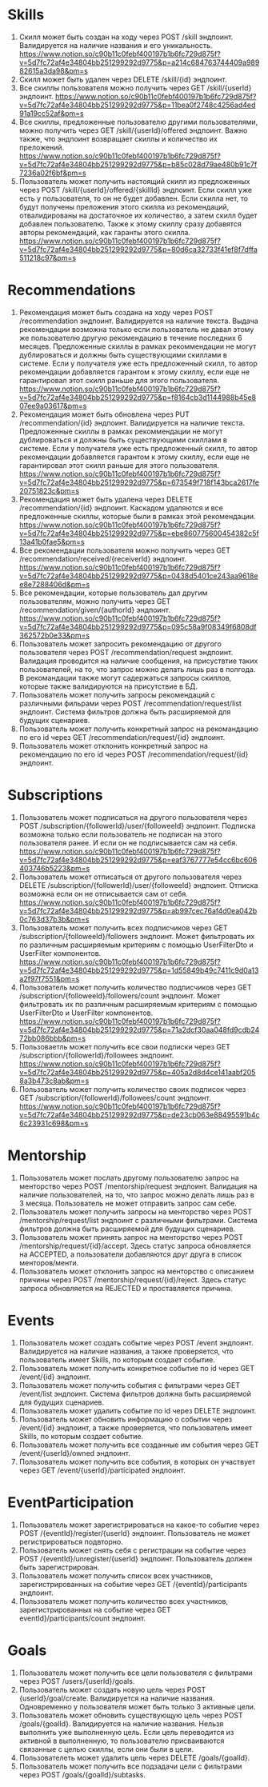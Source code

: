 # Skills
1. Скилл может быть создан на ходу через POST /skill эндпоинт. Валидируется на наличие названия и его уникальность. https://www.notion.so/c90b11c0febf400197b1b6fc729d875f?v=5d7fc72af4e34804bb251299292d9775&p=a214c684763744409a98982615a3da98&pm=s
2. Скилл может быть удален через DELETE /skill/{id} эндпоинт.
3. Все скиллы пользователя можно получить через GET /skill/{userId} эндпоинт. https://www.notion.so/c90b11c0febf400197b1b6fc729d875f?v=5d7fc72af4e34804bb251299292d9775&p=11bea0f2748c4256ad4ed91a19cc52af&pm=s
4. Все скиллы, предложенные пользователю другими пользователями, можно получить через GET /skill/{userId}/offered эндпоинт. Важно также, что эндпоинт возвращает скиллы и количество их преложений. https://www.notion.so/c90b11c0febf400197b1b6fc729d875f?v=5d7fc72af4e34804bb251299292d9775&p=b85c028d79ae480b91c7f7236a02f6bf&pm=s
5. Пользователь может получить настоящий скилл из предложенных через POST /skill/{userId}/offered/{skillId} эндпоинт. Если скилл уже есть у пользователя, то он не будет добавлен. Если скилла нет, то будут получены преложения этого скилла из рекомендаций, отвалидированы на достаточное их количество, а затем скилл будет добавлен пользователю. Также к этому скиллу сразу добавятся авторы рекомендаций, как гаранты этого скилла. https://www.notion.so/c90b11c0febf400197b1b6fc729d875f?v=5d7fc72af4e34804bb251299292d9775&p=80d6ca32733f41ef8f7dffa511218c97&pm=s

# Recommendations
1. Рекомендация может быть создана на ходу через POST /recommendation эндпоинт. Валидируется на наличие текста. Выдача рекомендации возможна только если пользователь не давал этому же пользователю другую рекомендацию в течение последних 6 месяцев. Предложенные скиллы в рамках рекоммендации не могут дублироваться и должны быть существующими скиллами в системе. Если у получателя уже есть предложенный скилл, то автор рекомендации добавляется гарантом к этому скиллу, если еще не гарантировал этот скилл раньше для этого пользователя. https://www.notion.so/c90b11c0febf400197b1b6fc729d875f?v=5d7fc72af4e34804bb251299292d9775&p=f8164cb3d1144988b45e807ee9a03617&pm=s
2. Рекомендация может быть обновлена через PUT /recommendation/{id} эндпоинт. Валидируется на наличие текста. Предложенные скиллы в рамках рекоммендации не могут дублироваться и должны быть существующими скиллами в системе. Если у получателя уже есть предложенный скилл, то автор рекомендации добавляется гарантом к этому скиллу, если еще не гарантировал этот скилл раньше для этого пользователя. https://www.notion.so/c90b11c0febf400197b1b6fc729d875f?v=5d7fc72af4e34804bb251299292d9775&p=673549f718f143bca2617fe20751823c&pm=s
3. Рекомендация может быть удалена через DELETE /recommendation/{id} эндпоинт. Каскадом удаляются и все предложенные скиллы, которые были в рамках этой рекомендации. https://www.notion.so/c90b11c0febf400197b1b6fc729d875f?v=5d7fc72af4e34804bb251299292d9775&p=ebe860775600454382c5f13a41b0fae5&pm=s
4. Все рекомендации пользователя можно получить через GET /recommendation/received/{receiverId} эндпоинт. https://www.notion.so/c90b11c0febf400197b1b6fc729d875f?v=5d7fc72af4e34804bb251299292d9775&p=0438d5401ce243aa9618ee8e7288406d&pm=s
5. Все рекомендации, которые пользователь дал другим пользователям, можно получить через GET /recommendation/given/{authorId} эндпоинт. https://www.notion.so/c90b11c0febf400197b1b6fc729d875f?v=5d7fc72af4e34804bb251299292d9775&p=095c58a9f08349f6808df362572b0e33&pm=s
6. Пользователь может запросить рекомендацию от другого пользователя через POST /recommendation/request эндпоинт. Валидация проводится на наличие сообщения, на присуствтие таких пользователей, на то, что запрос можно делать лишь раз в полгода. В рекомандации также могут садержаться запросы скиллов, которые также валидируются на присутствие в БД.
7. Пользователь может получить запросы рекомендаций с различными фильрами через POST /recommendation/request/list эндпоинт. Система фильтров должна быть расширяемой для будущих сценариев.
8. Пользователь может получить конкретный запрос на рекомандацию по его id через GET /recommendation/request/{id} эндпоинт.
9. Пользователь может отклонить конкретный запрос на рекомендацию по его id через POST /recommendation/request/{id} эндпоинт.

# Subscriptions
1. Пользователь может подписаться на другого пользователя через POST /subscription/{followerId}/user/{followeeId} эндпоинт. Подписка возможна только если пользователь не подписан на этого пользователя ранее. И если он не подписывается сам на себя. https://www.notion.so/c90b11c0febf400197b1b6fc729d875f?v=5d7fc72af4e34804bb251299292d9775&p=eaf3767777e54cc6bc606403746b5223&pm=s
2. Пользователь может отписаться от другого пользователя через DELETE /subscription/{followerId}/user/{followeeId} эндпоинт. Отписка возможна если он не отписывается сам от себя. https://www.notion.so/c90b11c0febf400197b1b6fc729d875f?v=5d7fc72af4e34804bb251299292d9775&p=ab997cec76af4d0ea042b0c763d37b3b&pm=s
3. Пользователь может получить всех подписчиков через GET /subscription/{followeeId}/followers эндпоинт. Может фильтровать их по различным расширяемым критериям с помощью UserFilterDto и UserFilter компонентов. https://www.notion.so/c90b11c0febf400197b1b6fc729d875f?v=5d7fc72af4e34804bb251299292d9775&p=1d55849b49c7411c9d0a13a2f97f7551&pm=s
4. Пользователь может получить количество подписчиков через GET /subscription/{followeeId}/followers/count эндпоинт. Может фильтровать их по различным расширяемым критериям с помощью UserFilterDto и UserFilter компонентов. https://www.notion.so/c90b11c0febf400197b1b6fc729d875f?v=5d7fc72af4e34804bb251299292d9775&p=71a2dcf30aa048fd9cdb2472bb086bbb&pm=s
5. Пользоваетль может получить все свои подписки через GET /subscription/{followerId}/followees эндпоинт. https://www.notion.so/c90b11c0febf400197b1b6fc729d875f?v=5d7fc72af4e34804bb251299292d9775&p=405a2d8d4ce141aabf2058a3b473c8ab&pm=s
6. Пользователь может получить количество своих подписок через GET /subscription/{followerId}/followees/count эндпоинт. https://www.notion.so/c90b11c0febf400197b1b6fc729d875f?v=5d7fc72af4e34804bb251299292d9775&p=de23cb063e88495591b4c6c23931c698&pm=s

# Mentorship
1. Пользователь может послать другому пользователю запрос на менторство через POST /mentorship/request эндпоинт. Валидация на наличие пользователей, на то, что запрос можно делать лишь раз в 3 месяца. Пользователь не может отправить запрос сам себе.
2. Пользователь может получить запросы на менторство через POST /mentorship/request/list эндпоинт с различными фильтрами. Система фильтров должна быть расширяемой для будущих сценариев.
3. Пользователь может принять запрос на менторство через POST /mentorship/request/{id}/accept. Здесь статус запроса обновляется на ACCEPTED, а пользователи добавляются друг друга в список менторов/менти.
4. Пользователь может отклонить запрос на менторство с описанием причины через POST /mentorship/request/{id}/reject. Здесь статус запроса обновляется на REJECTED и проставляется причина.

# Events
1. Пользователь может создать событие через POST /event эндпоинт. Валидируется на наличие названия, а также проверяется, что пользователь имеет Skills, по которым создает событие.
2. Пользователь может получить конкретное событие по id через GET /event/{id} эндпоинт.
3. Пользователь может получить события с фильтрами через GET /event/list эндпоинт. Система фильтров должна быть расширяемой для будущих сценариев.
4. Пользователь может удалить событие по id через DELETE эндпоинт.
5. Пользователь может обновить информацию о событии через /event/{id} эндпоинт, а также проверяется, что пользователь имеет Skills, по которым создает событие.
6. Пользователь может получить все созданные им события через GET /event/{userId}/owned эндпоинт.
7. Пользователь может получить все события, в которых он участвует через GET /event/{userId}/participated эндпоинт.

# EventParticipation
1. Пользователь может зарегистрироваться на какое-то событие через POST /{eventId}/register/{userId} эндпоинт. Пользователь не может регистрироваться подвторно.
2. Пользователь может снять себя с регистрации на событие через POST /{eventId}/unregister/{userId} эндпоинт. Пользователь должен быть зарегистрирован.
3. Пользователь может получить список всех участников, зарегистрированных на событие через GET /{eventId}/participants эндпоинт.
4. Пользователь может получить количество всех участников, зарегистрированных на событие через GET eventId}/participants/count эндпоинт.

# Goals
1. Пользователь может получить все цели пользователя c фильтрами через POST /users/{userId}/goals.
2. Пользователь может создать новую цель через POST {userId}/goal/create. Валидируется на наличие названия. Одновременно у пользователя может быть только 3 активные цели.
3. Пользователь может обновить существующую цель через POST /goals/{goalId}. Валидируется на наличие названия. Нельзя выполнить уже выполненную цель. Если цель переводится из активной в выполненную, то пользователю присваиваются связанные с целью скиллы, если они были в цели.
4. Пользователеть может удалить цель через DELETE /goals/{goalId}.
5. Пользователь может получить все подзадачи цели с фильтрами через POST /goals/{goalId}/subtasks.
